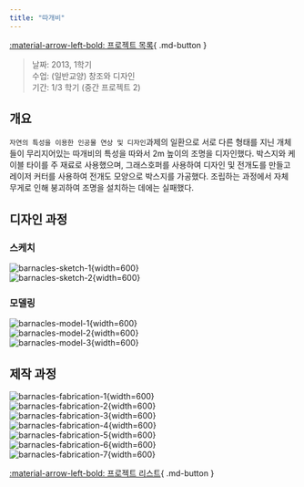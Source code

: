 ```yaml
---
title: "따개비"
---
```


[:material-arrow-left-bold: 프로젝트 목록](../../index.md){ .md-button }
<br>

>날짜: 2013, 1학기  
>수업: (일반교양) 창조와 디자인  
>기간: 1/3 학기 (중간 프로젝트 2)  

## 개요

`자연의 특성을 이용한 인공물 연상 및 디자인`과제의 일환으로 서로 다른 형태를 지닌 개체들이 무리지어있는 따개비의 특성을 따와서 2m 높이의 조명을 디자인했다. 박스지와 케이블 타이를 주 재료로 사용했으며, 그래스호퍼를 사용하여 디자인 및 전개도를 만들고 레이저 커터를 사용하여 전개도 모양으로 박스지를 가공했다. 조립하는 과정에서 자체 무게로 인해 붕괴하여 조명을 설치하는 데에는 실패했다.

## 디자인 과정

### 스케치
![barnacles-sketch-1](../../../../../assets/tools-and-tales/form-experiments/2013/barnacles/barnacle_diagram_1.jpg){width=600}  
![barnacles-sketch-2](../../../../../assets/tools-and-tales/form-experiments/2013/barnacles/barnacle_diagram_2.jpg){width=600}  

### 모델링
![barnacles-model-1](../../../../../assets/tools-and-tales/form-experiments/2013/barnacles/barnacle_shape_1.png){width=600}  
![barnacles-model-2](../../../../../assets/tools-and-tales/form-experiments/2013/barnacles/barnacle_shape_2.JPG){width=600}  
![barnacles-model-3](../../../../../assets/tools-and-tales/form-experiments/2013/barnacles/barnacle_shape_3.JPG){width=600}  

## 제작 과정

![barnacles-fabrication-1](../../../../../assets/tools-and-tales/form-experiments/2013/barnacles/barnacle_fab_1.JPG){width=600}  
![barnacles-fabrication-2](../../../../../assets/tools-and-tales/form-experiments/2013/barnacles/barnacle_fab_2.JPG){width=600}  
![barnacles-fabrication-3](../../../../../assets/tools-and-tales/form-experiments/2013/barnacles/barnacle_fab_3.JPG){width=600}  
![barnacles-fabrication-4](../../../../../assets/tools-and-tales/form-experiments/2013/barnacles/barnacle_fab_4.JPG){width=600}  
![barnacles-fabrication-5](../../../../../assets/tools-and-tales/form-experiments/2013/barnacles/barnacle_fab_5.jpg){width=600}  
![barnacles-fabrication-6](../../../../../assets/tools-and-tales/form-experiments/2013/barnacles/barnacle_fab_6.jpg){width=600}  
![barnacles-fabrication-7](../../../../../assets/tools-and-tales/form-experiments/2013/barnacles/barnacle_fab_7.jpg){width=600}  

[:material-arrow-left-bold: 프로젝트 리스트](../../index.md){ .md-button }